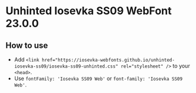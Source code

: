 # Unhinted Iosevka SS09 WebFont 23.0.0

## How to use

- Add `<link href="https://iosevka-webfonts.github.io/unhinted-iosevka-ss09/iosevka-ss09-unhinted.css" rel="stylesheet" />` to your `<head>`.
- Use `fontFamily: 'Iosevka SS09 Web'` or `font-family: 'Iosevka SS09 Web'`.
